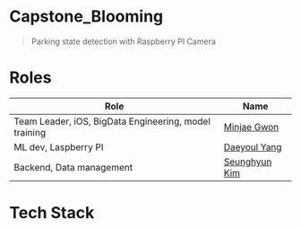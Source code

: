 # Capstone_Blooming

> Parking state detection with Raspberry PI Camera


# Roles

| Role                  | Name      |
|---------------------|----------|
| Team Leader, iOS, BigData Engineering, model training | [Minjae Gwon](https://github.com/gomminjae)      |
| ML dev, Laspberry PI    | [Daeyoul Yang](https://github.com/DaeYoul-Yang)      |
| Backend, Data management  | [Seunghyun Kim](https://github.com/kim-seonghyun)    |

# Tech Stack 
